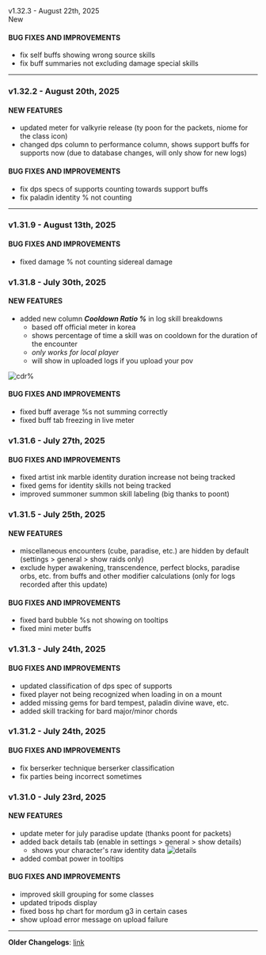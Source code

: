 <div class="rounded-md flex space-x-2 items-center">
  <div class="text-lg font-semibold text-white">
    v1.32.3 - August 22th, 2025
  </div>
  <div class="bg-accent-500 px-2 font-medium rounded-md text-white">
    New
  </div>
</div>

#### BUG FIXES AND IMPROVEMENTS

- fix self buffs showing wrong source skills
- fix buff summaries not excluding damage special skills

---

### v1.32.2 - August 20th, 2025

#### NEW FEATURES

- updated meter for valkyrie release (ty poon for the packets, niome for the class icon)
- changed dps column to performance column, shows support buffs for supports now (due to database changes, will only show for new logs)

#### BUG FIXES AND IMPROVEMENTS

- fix dps specs of supports counting towards support buffs
- fix paladin identity % not counting

---

### v1.31.9 - August 13th, 2025

#### BUG FIXES AND IMPROVEMENTS

- fixed damage % not counting sidereal damage

### v1.31.8 - July 30th, 2025

#### NEW FEATURES

- added new column **_Cooldown Ratio %_** in log skill breakdowns
  - based off official meter in korea
  - shows percentage of time a skill was on cooldown for the duration of the encounter
  - _only works for local player_
  - will show in uploaded logs if you upload your pov

![cdr%](https://i.imgur.com/svbYR2h.png)

#### BUG FIXES AND IMPROVEMENTS

- fixed buff average %s not summing correctly
- fixed buff tab freezing in live meter

### v1.31.6 - July 27th, 2025

#### BUG FIXES AND IMPROVEMENTS

- fixed artist ink marble identity duration increase not being tracked
- fixed gems for identity skills not being tracked
- improved summoner summon skill labeling (big thanks to poont)

### v1.31.5 - July 25th, 2025

#### NEW FEATURES

- miscellaneous encounters (cube, paradise, etc.) are hidden by default (settings > general > show raids only)
- exclude hyper awakening, transcendence, perfect blocks, paradise orbs, etc. from buffs and other modifier calculations (only for logs recorded after this update)

#### BUG FIXES AND IMPROVEMENTS

- fixed bard bubble %s not showing on tooltips
- fixed mini meter buffs

### v1.31.3 - July 24th, 2025

#### BUG FIXES AND IMPROVEMENTS

- updated classification of dps spec of supports
- fixed player not being recognized when loading in on a mount
- added missing gems for bard tempest, paladin divine wave, etc.
- added skill tracking for bard major/minor chords

### v1.31.2 - July 24th, 2025

#### BUG FIXES AND IMPROVEMENTS

- fix berserker technique berserker classification
- fix parties being incorrect sometimes

### v1.31.0 - July 23rd, 2025

#### NEW FEATURES

- update meter for july paradise update (thanks poont for packets)
- added back details tab (enable in settings > general > show details)
  - shows your character's raw identity data
    ![details](https://i.imgur.com/ivGiQ4R.png)
- added combat power in tooltips

#### BUG FIXES AND IMPROVEMENTS

- improved skill grouping for some classes
- updated tripods display
- fixed boss hp chart for mordum g3 in certain cases
- show upload error message on upload failure

---

**Older Changelogs**: [link](https://github.com/snoww/loa-logs/releases/tag/v1.30.2)
